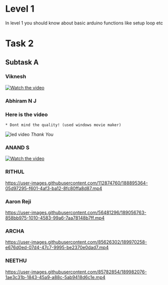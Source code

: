 
# Level 1

In level 1 you should know about basic arduino functions like setup loop etc 

# Task 2
## Subtask A

### Viknesh 
[![Watch the video](https://i.ibb.co/8PTbb06/ssss.png)](https://cdn.loom.com/sessions/thumbnails/6b507414e148412e9c109df5dfa3d684-00001.mp4)

### Abhiram N J
### Here is the video 
    * Dont mind the quality! (used windows movie maker)
![led video](https://user-images.githubusercontent.com/79564956/188667672-d2c8e0d3-1a71-4023-9c83-f576e0f12366.gif)
*Thank You*

### ANAND S
[![Watch the video]()](https://user-images.githubusercontent.com/95957257/188688862-e90df232-c6fd-4146-aaea-3fef4f48e3ad.mp4)

### RITHUL 
https://user-images.githubusercontent.com/112874760/188895364-05d97295-f601-4af3-ba12-8fc80ffa8d87.mp4
### Aaron Reji


https://user-images.githubusercontent.com/56481296/189056763-858bb975-1010-4583-99a6-7aa78148b7ff.mp4
### ARCHA



https://user-images.githubusercontent.com/85626302/189970258-e676d0ed-07d4-47c7-9995-be2370e0dad7.mp4














### NEETHU



https://user-images.githubusercontent.com/85782854/189982076-1ae3c31b-1843-45a9-a88c-5ab9418d6c1e.mp4



